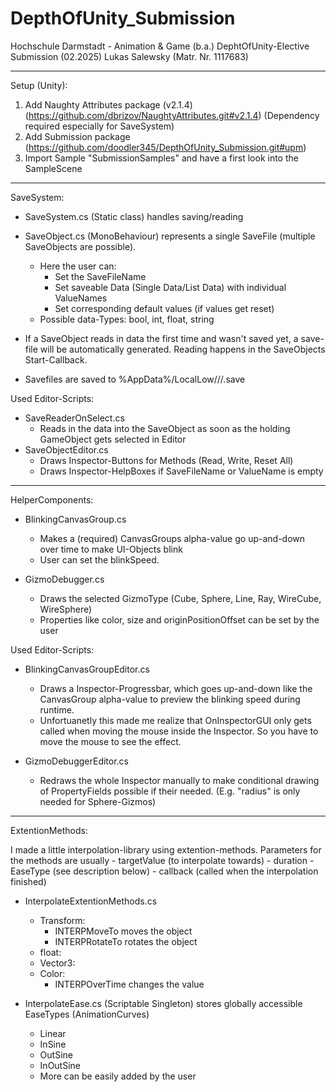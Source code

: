 # DepthOfUnity_Submission

Hochschule Darmstadt - Animation & Game (b.a.)
DephtOfUnity-Elective Submission (02.2025)
Lukas Salewsky (Matr. Nr. 1117683)

-------------------------------------------------------------------------------------------------------------------------------------
Setup (Unity):

1. Add Naughty Attributes package (v2.1.4) (https://github.com/dbrizov/NaughtyAttributes.git#v2.1.4) (Dependency required especially for SaveSystem)
2. Add Submission package (https://github.com/doodler345/DepthOfUnity_Submission.git#upm)
3. Import Sample "SubmissionSamples" and have a first look into the SampleScene

-------------------------------------------------------------------------------------------------------------------------------------
SaveSystem:
	
- SaveSystem.cs (Static class) handles saving/reading
- SaveObject.cs (MonoBehaviour) represents a single SaveFile (multiple SaveObjects are possible). 
	- Here the user can:
		- Set the SaveFileName
		- Set saveable Data (Single Data/List Data) with individual ValueNames
		- Set corresponding default values (if values get reset)
	- Possible data-Types: bool, int, float, string

- If a SaveObject reads in data the first time and wasn't saved yet, a save-file will be automatically generated. 
	Reading happens in the SaveObjects Start-Callback.
- Savefiles are saved to %AppData%/LocalLow/<CompanyName>/<ProjectName>/<SaveFileName>.save

Used Editor-Scripts:

- SaveReaderOnSelect.cs 
	- Reads in the data into the SaveObject as soon as the holding GameObject gets selected in Editor
- SaveObjectEditor.cs 
	- Draws Inspector-Buttons for Methods (Read, Write, Reset All)
	- Draws Inspector-HelpBoxes if SaveFileName or ValueName is empty

-------------------------------------------------------------------------------------------------------------------------------------
HelperComponents:

- BlinkingCanvasGroup.cs
	- Makes a (required) CanvasGroups alpha-value go up-and-down over time to make UI-Objects blink
	- User can set the blinkSpeed.

- GizmoDebugger.cs
	- Draws the selected GizmoType (Cube, Sphere, Line, Ray, WireCube, WireSphere)
	- Properties like color, size and originPositionOffset can be set by the user

Used Editor-Scripts:

- BlinkingCanvasGroupEditor.cs
	- Draws a Inspector-Progressbar, which goes up-and-down like the CanvasGroup alpha-value to preview the blinking speed during runtime.
	- Unfortuanetly this made me realize that OnInspectorGUI only gets called when moving the mouse inside the Inspector. So you have to move the mouse to see the effect.

- GizmoDebuggerEditor.cs
	- Redraws the whole Inspector manually to make conditional drawing of PropertyFields possible if their needed. (E.g. "radius" is only needed for Sphere-Gizmos)
	
-------------------------------------------------------------------------------------------------------------------------------------
ExtentionMethods:

I made a little interpolation-library using extention-methods.
Parameters for the methods are usually
	- targetValue (to interpolate towards)
	- duration
	- EaseType (see description below)
	- callback (called when the interpolation finished)

- InterpolateExtentionMethods.cs 
	- Transform:
		- INTERPMoveTo moves the object  
		- INTERPRotateTo rotates the object 
	- float:
	- Vector3:
	- Color:
		- INTERPOverTime changes the value
		
- InterpolateEase.cs (Scriptable Singleton) stores globally accessible EaseTypes (AnimationCurves)
	- Linear
	- InSine
	- OutSine
	- InOutSine
	- More can be easily added by the user
	
	